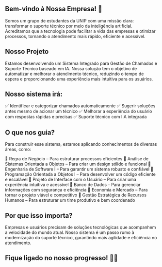 ## Bem-vindo à Nossa Empresa! 🚀
Somos um grupo de estudantes da UNIP com uma missão clara: transformar o suporte técnico por meio da inteligência artificial. Acreditamos que a tecnologia pode facilitar a vida das empresas e otimizar processos, tornando o atendimento mais rápido, eficiente e acessível.

## Nosso Projeto
Estamos desenvolvendo um Sistema Integrado para Gestão de Chamados e Suporte Técnico baseado em IA. Nossa solução tem o objetivo de automatizar e melhorar o atendimento técnico, reduzindo o tempo de espera e proporcionando uma experiência mais intuitiva para os usuários.

## Nosso sistema irá:
✅ Identificar e categorizar chamados automaticamente
✅ Sugerir soluções antes mesmo de acionar um técnico
✅ Melhorar a experiência do usuário com respostas rápidas e precisas
✅ Suporte técnico com I.A integrada

## O que nos guia?
Para construir esse sistema, estamos aplicando conhecimentos de diversas áreas, como:

📌 Regra de Negócio – Para estruturar processos eficientes
📌 Análise de Sistemas Orientada a Objetos – Para criar um design sólido e funcional
📌 Engenharia de Software I – Para garantir um sistema robusto e confiável
📌 Programação Orientada a Objetos I – Para desenvolver um código eficiente e escalável
📌 Projeto de Interface com o Usuário – Para criar uma experiência intuitiva e acessível
📌 Banco de Dados – Para gerenciar informações com segurança e eficiência
📌 Economia e Mercado – Para tornar o projeto viável e competitivo
📌 Gestão Estratégica de Recursos Humanos – Para estruturar um time produtivo e bem coordenado

## Por que isso importa?
Empresas e usuários precisam de soluções tecnológicas que acompanhem a velocidade do mundo atual. Nosso sistema é um passo rumo à modernização do suporte técnico, garantindo mais agilidade e eficiência no atendimento.

## Fique ligado no nosso progresso! 🚀💡
